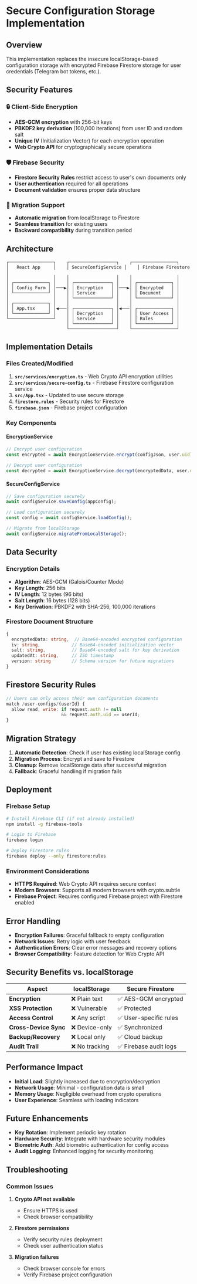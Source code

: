 # Secure Configuration Storage Implementation

## Overview

This implementation replaces the insecure localStorage-based configuration storage with encrypted Firebase Firestore storage for user credentials (Telegram bot tokens, etc.).

## Security Features

### 🔒 Client-Side Encryption
- **AES-GCM encryption** with 256-bit keys
- **PBKDF2 key derivation** (100,000 iterations) from user ID and random salt
- **Unique IV** (Initialization Vector) for each encryption operation
- **Web Crypto API** for cryptographically secure operations

### 🛡️ Firebase Security
- **Firestore Security Rules** restrict access to user's own documents only
- **User authentication** required for all operations
- **Document validation** ensures proper data structure

### 🔄 Migration Support
- **Automatic migration** from localStorage to Firestore
- **Seamless transition** for existing users
- **Backward compatibility** during transition period

## Architecture

```
┌─────────────────┐    ┌──────────────────┐    ┌─────────────────┐
│   React App     │    │ SecureConfigService │    │ Firebase Firestore │
│                 │    │                  │    │                 │
│ ┌─────────────┐ │    │ ┌──────────────┐ │    │ ┌─────────────┐ │
│ │ Config Form │ │───▶│ │ Encryption   │ │───▶│ │ Encrypted   │ │
│ └─────────────┘ │    │ │ Service      │ │    │ │ Document    │ │
│                 │    │ └──────────────┘ │    │ └─────────────┘ │
│ ┌─────────────┐ │    │                  │    │                 │
│ │ App.tsx     │ │◀───│ ┌──────────────┐ │◀───│ ┌─────────────┐ │
│ └─────────────┘ │    │ │ Decryption   │ │    │ │ User Access │ │
└─────────────────┘    │ │ Service      │ │    │ │ Rules       │ │
                       │ └──────────────┘ │    │ └─────────────┘ │
                       └──────────────────┘    └─────────────────┘
```

## Implementation Details

### Files Created/Modified

1. **`src/services/encryption.ts`** - Web Crypto API encryption utilities
2. **`src/services/secure-config.ts`** - Firebase Firestore configuration service
3. **`src/App.tsx`** - Updated to use secure storage
4. **`firestore.rules`** - Security rules for Firestore
5. **`firebase.json`** - Firebase project configuration

### Key Components

#### EncryptionService
```typescript
// Encrypt user configuration
const encrypted = await EncryptionService.encrypt(configJson, user.uid);

// Decrypt user configuration  
const decrypted = await EncryptionService.decrypt(encryptedData, user.uid);
```

#### SecureConfigService
```typescript
// Save configuration securely
await configService.saveConfig(appConfig);

// Load configuration securely
const config = await configService.loadConfig();

// Migrate from localStorage
await configService.migrateFromLocalStorage();
```

## Data Security

### Encryption Details
- **Algorithm**: AES-GCM (Galois/Counter Mode)
- **Key Length**: 256 bits
- **IV Length**: 12 bytes (96 bits)
- **Salt Length**: 16 bytes (128 bits)
- **Key Derivation**: PBKDF2 with SHA-256, 100,000 iterations

### Firestore Document Structure
```typescript
{
  encryptedData: string,  // Base64-encoded encrypted configuration
  iv: string,            // Base64-encoded initialization vector
  salt: string,          // Base64-encoded salt for key derivation
  updatedAt: string,     // ISO timestamp
  version: string        // Schema version for future migrations
}
```

## Firestore Security Rules

```javascript
// Users can only access their own configuration documents
match /user-configs/{userId} {
  allow read, write: if request.auth != null 
                     && request.auth.uid == userId;
}
```

## Migration Strategy

1. **Automatic Detection**: Check if user has existing localStorage config
2. **Migration Process**: Encrypt and save to Firestore
3. **Cleanup**: Remove localStorage data after successful migration
4. **Fallback**: Graceful handling if migration fails

## Deployment

### Firebase Setup
```bash
# Install Firebase CLI (if not already installed)
npm install -g firebase-tools

# Login to Firebase
firebase login

# Deploy Firestore rules
firebase deploy --only firestore:rules
```

### Environment Considerations
- **HTTPS Required**: Web Crypto API requires secure context
- **Modern Browsers**: Supports all modern browsers with crypto.subtle
- **Firebase Project**: Requires configured Firebase project with Firestore enabled

## Error Handling

- **Encryption Failures**: Graceful fallback to empty configuration
- **Network Issues**: Retry logic with user feedback
- **Authentication Errors**: Clear error messages and recovery options
- **Browser Compatibility**: Feature detection for Web Crypto API

## Security Benefits vs. localStorage

| Aspect | localStorage | Secure Firestore |
|--------|-------------|------------------|
| **Encryption** | ❌ Plain text | ✅ AES-GCM encrypted |
| **XSS Protection** | ❌ Vulnerable | ✅ Protected |
| **Access Control** | ❌ Any script | ✅ User-specific rules |
| **Cross-Device Sync** | ❌ Device-only | ✅ Synchronized |
| **Backup/Recovery** | ❌ Local only | ✅ Cloud backup |
| **Audit Trail** | ❌ No tracking | ✅ Firebase audit logs |

## Performance Impact

- **Initial Load**: Slightly increased due to encryption/decryption
- **Network Usage**: Minimal - configuration data is small
- **Memory Usage**: Negligible overhead from crypto operations
- **User Experience**: Seamless with loading indicators

## Future Enhancements

- **Key Rotation**: Implement periodic key rotation
- **Hardware Security**: Integrate with hardware security modules
- **Biometric Auth**: Add biometric authentication for config access
- **Audit Logging**: Enhanced logging for security monitoring

## Troubleshooting

### Common Issues

1. **Crypto API not available**
   - Ensure HTTPS is used
   - Check browser compatibility

2. **Firestore permissions**
   - Verify security rules deployment
   - Check user authentication status

3. **Migration failures**
   - Check browser console for errors
   - Verify Firebase project configuration